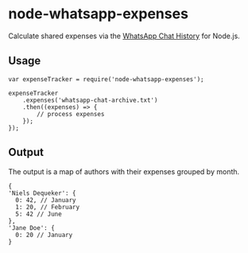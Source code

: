 # node-whatsapp-expenses
Calculate shared expenses via the [WhatsApp Chat History](https://www.whatsapp.com/faq/en/s60/21055276) for Node.js.

## Usage

    var expenseTracker = require('node-whatsapp-expenses');
    
    expenseTracker
        .expenses('whatsapp-chat-archive.txt')
        .then((expenses) => {
            // process expenses
        });
    });

## Output
The output is a map of authors with their expenses grouped by month.

    {
    'Niels Dequeker': {
      0: 42, // January
      1: 20, // February
      5: 42 // June
    },
    'Jane Doe': {
      0: 20 // January
    }
